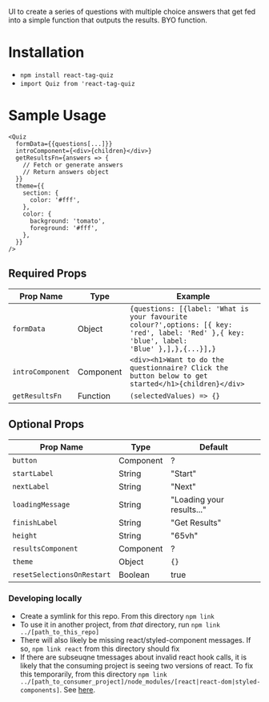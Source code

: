 UI to create a series of questions with multiple choice answers that get fed into a simple function that outputs the results. BYO function.

# Installation
- `npm install react-tag-quiz`
- `import Quiz from 'react-tag-quiz`
# Sample Usage
```
<Quiz 
  formData={{questions[...]}}
  introComponent={<div>{children}</div>}
  getResultsFn={answers => {
    // Fetch or generate answers
    // Return answers object
  }}
  theme={{
    section: {
      color: '#fff',
    },
    color: {
      background: 'tomato',
      foreground: '#fff',
    },
  }}
/>
```

## Required Props

Prop Name | Type | Example
--------- | --- | ---
`formData` | Object | <code lang="json">{questions: [{label: 'What is your favourite colour?',options: [{ key: 'red', label: 'Red' },{ key: 'blue', label: 'Blue' },],},{...}],}</code>
`introComponent` | Component | `<div><h1>Want to do the questionnaire? Click the button below to get started</h1>{children}</div>`
`getResultsFn` | Function | `(selectedValues) => {}`


## Optional Props
Prop Name | Type | Default
--------- | --- | ---
`button` | Component | ?
`startLabel` | String | "Start"
`nextLabel` | String | "Next"
`loadingMessage` | String | "Loading your results..."
`finishLabel` | String | "Get Results"
`height` | String | "65vh"
`resultsComponent` | Component | ?
`theme` | Object | <code lang="json">{}</code>
`resetSelectionsOnRestart` | Boolean | true


### Developing locally
- Create a symlink for this repo. From this directory `npm link`
- To use it in another project, from _that_ directory, run `npm link ../[path_to_this_repo]` 
- There will also likely be missing react/styled-component messages. If so, `npm link react` from this directory should fix
- If there are subseuqne tmessages about invalid react hook calls, it is likely that the consuming project is seeing two versions of react. To fix this temporarily, from this directory `npm link ../[path_to_consumer_project]/node_modules/[react|react-dom|styled-components]`. See [here](https://reactjs.org/warnings/invalid-hook-call-warning.html).